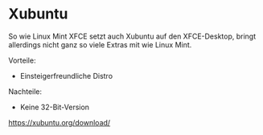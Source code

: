 # Xubuntu

So wie Linux Mint XFCE setzt auch Xubuntu auf den XFCE-Desktop, bringt allerdings nicht ganz so viele Extras mit wie Linux Mint.

Vorteile:

+ Einsteigerfreundliche Distro

Nachteile:

+ Keine 32-Bit-Version


https://xubuntu.org/download/
